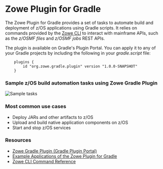 # Zowe Plugin for Gradle

The Zowe Plugin for Gradle provides a set of tasks to automate build and deployment of z/OS applications
using Gradle scripts. It relies on commands provided by the [Zowe CLI](https://github.com/zowe/zowe-cli) 
to interact with mainframe APIs, such as the *z/OSMF files* and *z/OSMF jobs* REST APIs. 

The plugin is available on Gradle's Plugin Portal. You can apply it to any of your Gradle 
projects by including the following in your *gradle.script* file:

```
    plugins {  
        id "org.zowe.gradle.plugin" version "1.0.0-SNAPSHOT"  
    }     
```

### Sample z/OS build automation tasks using Zowe Gradle Plugin
<img alt="Sample tasks" src="https://user-images.githubusercontent.com/62293079/76912189-fdb7b880-6880-11ea-96d4-2e0382cd1e0a.png">

### Most common use cases
* Deploy JARs and other artifacts to z/OS
* Upload and build native application components on z/OS
* Start and stop z/OS services

### Resources
* [Zowe Gradle Plugin (Gradle Plugin Portal)](https://plugins.gradle.org/plugin/org.zowe.gradle.plugin)
* [Example Applications of the Zowe Plugin for Gradle](https://github.com/zowe-plugin-for-gradle/zowe-plugin-for-gradle)
* [Zowe CLI Command Reference](https://docs.zowe.org/stable/web_help/index.html)
